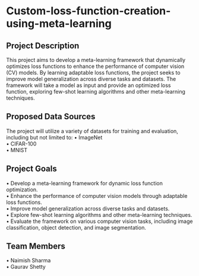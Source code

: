 # Custom-loss-function-creation-using-meta-learning


## Project Description
This project aims to develop a meta-learning framework that dynamically optimizes loss functions to enhance the performance of computer vision (CV) models. By learning adaptable loss functions, the project seeks to improve model generalization across diverse tasks and datasets. The framework will take a model as input and provide an optimized loss function, exploring few-shot learning algorithms and other meta-learning techniques.


## Proposed Data Sources
The project will utilize a variety of datasets for training and evaluation, including but not limited to:
•⁠  ⁠ImageNet <br>
•⁠  ⁠CIFAR-100 <br>
•⁠  ⁠MNIST <br>

## Project Goals
•⁠  ⁠Develop a meta-learning framework for dynamic loss function optimization. <br>
•⁠  ⁠Enhance the performance of computer vision models through adaptable loss functions. <br>
•⁠  ⁠Improve model generalization across diverse tasks and datasets. <br>
•⁠  ⁠Explore few-shot learning algorithms and other meta-learning techniques. <br>
•⁠  ⁠Evaluate the framework on various computer vision tasks, including image classification, object detection, and image segmentation. <br>

## Team Members
•⁠  ⁠Naimish Sharma <br>
•⁠  ⁠Gaurav Shetty <br>

